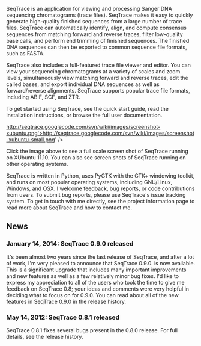 SeqTrace is an application for viewing and processing Sanger DNA sequencing chromatograms (trace files). SeqTrace makes it easy to quickly generate high-quality finished sequences from a large number of trace files. SeqTrace can automatically identify, align, and compute consensus sequences from matching forward and reverse traces, filter low-quality base calls, and perform end trimming of finished sequences. The finished DNA sequences can then be exported to common sequence file formats, such as FASTA.

SeqTrace also includes a full-featured trace file viewer and editor. You can view your sequencing chromatograms at a variety of scales and zoom levels, simultaneously view matching forward and reverse traces, edit the called bases, and export individual DNA sequences as well as forward/reverse alignments. SeqTrace supports popular trace file formats, including ABIF, SCF, and ZTR.

To get started using SeqTrace, see the quick start guide, read the installation instructions, or browse the full user documentation.

http://seqtrace.googlecode.com/svn/wiki/images/screenshot-xubuntu.png'>http://seqtrace.googlecode.com/svn/wiki/images/screenshot-xubuntu-small.png' />

Click the image above to see a full scale screen shot of SeqTrace running on XUbuntu 11.10. You can also see screen shots of SeqTrace running on other operating systems.

SeqTrace is written in Python, uses PyGTK with the GTK+ windowing toolkit, and runs on most popular operating systems, including GNU/Linux, Windows, and OSX. I welcome feedback, bug reports, or code contributions from users. To submit bug reports, please use SeqTrace's issue tracking system. To get in touch with me directly, see the project information page to read more about SeqTrace and how to contact me.

## News

### January 14, 2014: SeqTrace 0.9.0 released

It's been almost two years since the last release of SeqTrace, and after a lot of work, I'm very pleased to announce that SeqTrace 0.9.0. is now available. This is a significant upgrade that includes many important improvements and new features as well as a few relatively minor bug fixes. I'd like to express my appreciation to all of the users who took the time to give me feedback on SeqTrace 0.8; your ideas and comments were very helpful in deciding what to focus on for 0.9.0. You can read about all of the new features in SeqTrace 0.9.0 in the release history.

### May 14, 2012: SeqTrace 0.8.1 released

SeqTrace 0.8.1 fixes several bugs present in the 0.8.0 release. For full details, see the release history.


